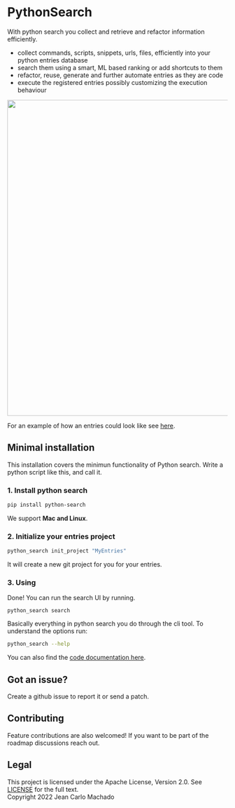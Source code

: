 # PythonSearch

With python search you collect and retrieve and refactor information efficiently.

- collect commands, scripts, snippets, urls, files, efficiently into your python entries database
- search them using a smart, ML based ranking or add shortcuts to them
- refactor, reuse, generate and further automate entries as they are code
- execute the registered entries possibly customizing the execution behaviour

<img src="https://i.imgur.com/pECSsjc.gif" width="720"/>


For an example of how an entries could look like see [here](https://github.com/jeanCarloMachado/PythonSearch/blob/main/python_search/init_project/entries_main.py).

## Minimal installation

This installation covers the minimun functionality of Python search.
Write a python script like this, and call it.

### 1. Install python search

```sh
pip install python-search
```

We support **Mac and Linux**.

### 2. Initialize your entries project

```sh
python_search init_project "MyEntries"
```

It will create a new git project for you for your entries.

### 3. Using

Done! You can run the search UI by running.

```shell
python_search search
```

Basically everything in python search you do through the cli tool.
To understand the options run:

```sh
python_search --help
```

You can also find the [code documentation here](https://jeancarlomachado.net/PythonSearch/).

## Got an issue?

Create a github issue to report it or send a patch.

## Contributing

Feature contributions are also welcomed! If you want to be part of the roadmap discussions reach out.

## Legal

This project is licensed under the Apache License, Version 2.0. See [LICENSE](LICENSE.txt) for the full text.\
Copyright 2022 Jean Carlo Machado
